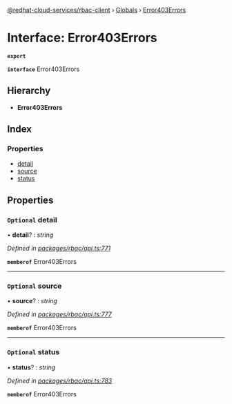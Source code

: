 [@redhat-cloud-services/rbac-client](../README.md) › [Globals](../globals.md) › [Error403Errors](error403errors.md)

# Interface: Error403Errors

**`export`** 

**`interface`** Error403Errors

## Hierarchy

* **Error403Errors**

## Index

### Properties

* [detail](error403errors.md#optional-detail)
* [source](error403errors.md#optional-source)
* [status](error403errors.md#optional-status)

## Properties

### `Optional` detail

• **detail**? : *string*

*Defined in [packages/rbac/api.ts:771](https://github.com/RedHatInsights/javascript-clients/blob/master/packages/rbac/api.ts#L771)*

**`memberof`** Error403Errors

___

### `Optional` source

• **source**? : *string*

*Defined in [packages/rbac/api.ts:777](https://github.com/RedHatInsights/javascript-clients/blob/master/packages/rbac/api.ts#L777)*

**`memberof`** Error403Errors

___

### `Optional` status

• **status**? : *string*

*Defined in [packages/rbac/api.ts:783](https://github.com/RedHatInsights/javascript-clients/blob/master/packages/rbac/api.ts#L783)*

**`memberof`** Error403Errors
